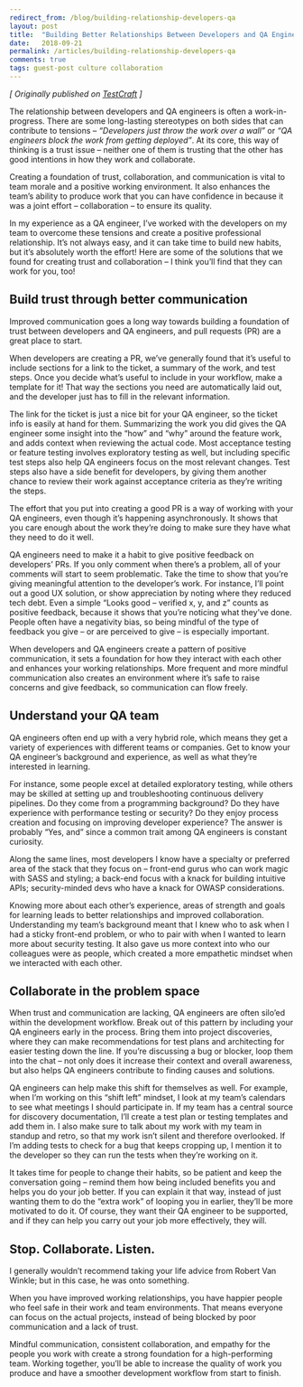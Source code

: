 ```yaml
---
redirect_from: /blog/building-relationship-developers-qa
layout: post
title:  "Building Better Relationships Between Developers and QA Engineers"
date:   2018-09-21
permalink: /articles/building-relationship-developers-qa
comments: true
tags: guest-post culture collaboration
---
```


*[ Originally published on [TestCraft](https://www.testcraft.io/building-relationship-developers-qa/) ]*

The relationship between developers and QA engineers is often a work-in-progress. There are some long-lasting stereotypes on both sides that can contribute to tensions – *“Developers just throw the work over a wall”* or *“QA engineers block the work from getting deployed”*. At its core, this way of thinking is a trust issue – neither one of them is trusting that the other has good intentions in how they work and collaborate.

Creating a foundation of trust, collaboration, and communication is vital to team morale and a positive working environment. It also enhances the team’s ability to produce work that you can have confidence in because it was a joint effort – collaboration – to ensure its quality.

In my experience as a QA engineer, I’ve worked with the developers on my team to overcome these tensions and create a positive professional relationship. It’s not always easy, and it can take time to build new habits, but it’s absolutely worth the effort! Here are some of the solutions that we found for creating trust and collaboration – I think you’ll find that they can work for you, too!

## Build trust through better communication

Improved communication goes a long way towards building a foundation of trust between developers and QA engineers, and pull requests (PR) are a great place to start.

When developers are creating a PR, we’ve generally found that it’s useful to include sections for a link to the ticket, a summary of the work, and test steps. Once you decide what’s useful to include in your workflow, make a template for it! That way the sections you need are automatically laid out, and the developer just has to fill in the relevant information.

The link for the ticket is just a nice bit for your QA engineer, so the ticket info is easily at hand for them. Summarizing the work you did gives the QA engineer some insight into the “how” and “why” around the feature work, and adds context when reviewing the actual code. Most acceptance testing or feature testing involves exploratory testing as well, but including specific test steps also help QA engineers focus on the most relevant changes. Test steps also have a side benefit for developers, by giving them another chance to review their work against acceptance criteria as they’re writing the steps.

The effort that you put into creating a good PR is a way of working with your QA engineers, even though it’s happening asynchronously. It shows that you care enough about the work they’re doing to make sure they have what they need to do it well.

QA engineers need to make it a habit to give positive feedback on developers’ PRs. If you only comment when there’s a problem, all of your comments will start to seem problematic. Take the time to show that you’re giving meaningful attention to the developer’s work. For instance, I’ll point out a good UX solution, or show appreciation by noting where they reduced tech debt. Even a simple “Looks good – verified x, y, and z” counts as positive feedback, because it shows that you’re noticing what they’ve done. People often have a negativity bias, so being mindful of the type of feedback you give – or are perceived to give – is especially important.

When developers and QA engineers create a pattern of positive communication, it sets a foundation for how they interact with each other and enhances your working relationships. More frequent and more mindful communication also creates an environment where it’s safe to raise concerns and give feedback, so communication can flow freely.

## Understand your QA team

QA engineers often end up with a very hybrid role, which means they get a variety of experiences with different teams or companies. Get to know your QA engineer’s background and experience, as well as what they’re interested in learning.

For instance, some people excel at detailed exploratory testing, while others may be skilled at setting up and troubleshooting continuous delivery pipelines. Do they come from a programming background? Do they have experience with performance testing or security? Do they enjoy process creation and focusing on improving developer experience? The answer is probably “Yes, and” since a common trait among QA engineers is constant curiosity.

Along the same lines, most developers I know have a specialty or preferred area of the stack that they focus on – front-end gurus who can work magic with SASS and styling; a back-end focus with a knack for building intuitive APIs; security-minded devs who have a knack for OWASP considerations.

Knowing more about each other’s experience, areas of strength and goals for learning leads to better relationships and improved collaboration. Understanding my team’s background meant that I knew who to ask when I had a sticky front-end problem, or who to pair with when I wanted to learn more about security testing. It also gave us more context into who our colleagues were as people, which created a more empathetic mindset when we interacted with each other.

## Collaborate in the problem space

When trust and communication are lacking, QA engineers are often silo’ed within the development workflow. Break out of this pattern by including your QA engineers early in the process. Bring them into project discoveries, where they can make recommendations for test plans and architecting for easier testing down the line. If you’re discussing a bug or blocker, loop them into the chat – not only does it increase their context and overall awareness, but also helps QA engineers contribute to finding causes and solutions.

QA engineers can help make this shift for themselves as well. For example, when I’m working on this “shift left” mindset, I look at my team’s calendars to see what meetings I should participate in. If my team has a central source for discovery documentation, I’ll create a test plan or testing templates and add them in. I also make sure to talk about my work with my team in standup and retro, so that my work isn’t silent and therefore overlooked. If I’m adding tests to check for a bug that keeps cropping up, I mention it to the developer so they can run the tests when they’re working on it.

It takes time for people to change their habits, so be patient and keep the conversation going – remind them how being included benefits you and helps you do your job better. If you can explain it that way, instead of just wanting them to do the “extra work” of looping you in earlier, they’ll be more motivated to do it. Of course, they want their QA engineer to be supported, and if they can help you carry out your job more effectively, they will.

## Stop. Collaborate. Listen.

I generally wouldn’t recommend taking your life advice from Robert Van Winkle; but in this case, he was onto something.

When you have improved working relationships, you have happier people who feel safe in their work and team environments. That means everyone can focus on the actual projects, instead of being blocked by poor communication and a lack of trust.

Mindful communication, consistent collaboration, and empathy for the people you work with create a strong foundation for a high-performing team. Working together, you’ll be able to increase the quality of work you produce and have a smoother development workflow from start to finish.
